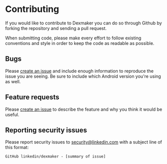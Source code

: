 # Contributing

If you would like to contribute to Dexmaker you can do so through Github by forking the repository and sending a pull request.

When submitting code, please make every effort to follow existing conventions and style in order to keep the code as readable as possible.

## Bugs

Please [create an issue](https://github.com/linkedin/dexmaker/issues/new) and include enough information to reproduce the issue you are seeing.
Be sure to include which Android version you're using as well.

## Feature requests

Please [create an issue](https://github.com/linkedin/dexmaker/issues/new) to describe the feature and why you think it would be useful.

## Reporting security issues

Please report security issues to [security@linkedin.com](mailto:security@linkedin.com) with a subject line of this format:

`GitHub linkedin/dexmaker - [summary of issue]`